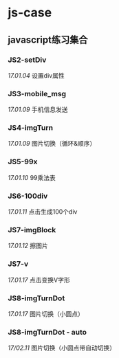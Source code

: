 # js-case
## javascript练习集合
### JS2-setDiv
*17.01.04*
	设置div属性
### JS3-mobile_msg
*17.01.09*
	手机信息发送
### JS4-imgTurn
*17.01.09*
	图片切换（循环&顺序）
### JS5-99x
*17.01.10*
	99乘法表
### JS6-100div
*17.01.11*
	点击生成100个div
### JS7-imgBlock
*17.01.12*
	擦图片
### JS7-v
*17.01.17*
	点击变换V字形
### JS8-imgTurnDot
*17.01.17* 图片切换（小圆点）
### JS8-imgTurnDot - auto
*17/02.11* 图片切换（小圆点带自动切换）
